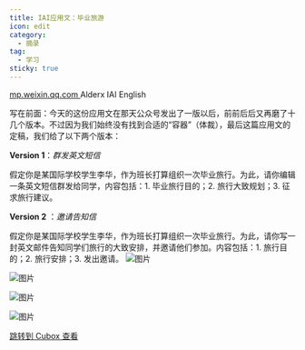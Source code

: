 ```yaml
---
title: IAI应用文：毕业旅游
icon: edit
category:
  - 摘录
tag:
  - 学习
sticky: true
---
```




[mp.weixin.qq.com ](https://mp.weixin.qq.com/s/MkabG_zs4j6y2rjw_Bt9cQ)Alderx IAI English

写在前面：今天的这份应用文在那天公众号发出了一版以后，前前后后又再磨了十几个版本。不过因为我们始终没有找到合适的“容器”（体裁），最后这篇应用文的定稿，我们给了以下两个版本：

**Version 1**：*群发英文短信*

假定你是某国际学校学生李华，作为班长打算组织一次毕业旅行。为此，请你编辑一条英文短信群发给同学，内容包括：1\. 毕业旅行目的；2\. 旅行大致规划；3\. 征求旅行建议。

**Version 2** ：*邀请告知信*

假定你是某国际学校学生李华，作为班长打算组织一次毕业旅行。为此，请你写一封英文邮件告知同学们旅行的大致安排，并邀请他们参加。内容包括：1\. 旅行目的；2\. 旅行安排；3\. 发出邀请。
![图片](https://cubox.pro/c/filters:no_upscale()?imageUrl=https%3A%2F%2Fmmbiz.qpic.cn%2Fmmbiz_jpg%2FqEv1nRL4JUwvK32sUF1icmyJiabJaH9yHRk5iaib4YcLa4QicziaSiclUyqPKvW75Mg3bGvicibaEkm9vTMergX83S3dHbQ%2F640%3Fwx_fmt%3Djpeg&valid=false)

![图片](https://cubox.pro/c/filters:no_upscale()?imageUrl=https%3A%2F%2Fmmbiz.qpic.cn%2Fmmbiz_jpg%2FqEv1nRL4JUwvK32sUF1icmyJiabJaH9yHR4Bos1yGnWmbavQxicvyFk8KDAXayNc94M3tQ99tjz2n2UeAvibXHdl0A%2F640%3Fwx_fmt%3Djpeg&valid=false)

![图片](https://cubox.pro/c/filters:no_upscale()?imageUrl=https%3A%2F%2Fmmbiz.qpic.cn%2Fmmbiz_jpg%2FqEv1nRL4JUwvK32sUF1icmyJiabJaH9yHRmO520VdPHAAQiaGqkwiczrUOwgY8do4UTYxYyFzHJBmRjwZvcnJurg6w%2F640%3Fwx_fmt%3Djpeg&valid=false)

![图片](https://cubox.pro/c/filters:no_upscale()?imageUrl=https%3A%2F%2Fmmbiz.qpic.cn%2Fmmbiz_jpg%2FqEv1nRL4JUwvK32sUF1icmyJiabJaH9yHRx29aI3x3r5cDqTeuatcC2mQZph5s53TZKOnyENJq15VByspEIZoDkg%2F640%3Fwx_fmt%3Djpeg&valid=false)

[跳转到 Cubox 查看](https://cubox.pro/my/card?id=ff808081874670bb018750fd83762c70)